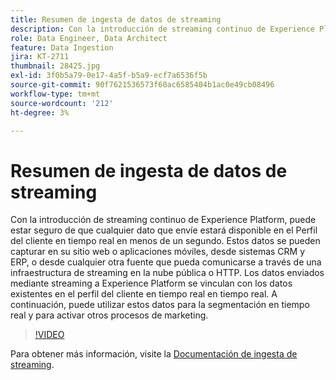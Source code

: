 ```yaml
---
title: Resumen de ingesta de datos de streaming
description: Con la introducción de streaming continuo de Experience Platform, puede estar seguro de que cualquier dato que envíe estará disponible en el Perfil del cliente en tiempo real en menos de un segundo. Estos datos se pueden capturar en su sitio web o aplicaciones móviles, desde sistemas CRM y ERP, o desde cualquier otra fuente que pueda comunicarse a través de una infraestructura de streaming en la nube pública o HTTP. Los datos enviados mediante streaming a Experience Platform se vinculan con los datos existentes en el perfil del cliente en tiempo real en tiempo real. A continuación, puede utilizar estos datos para la segmentación en tiempo real y para activar otros procesos de marketing.
role: Data Engineer, Data Architect
feature: Data Ingestion
jira: KT-2711
thumbnail: 28425.jpg
exl-id: 3f0b5a79-0e17-4a5f-b5a9-ecf7a6536f5b
source-git-commit: 90f7621536573f60ac6585404b1ac0e49cb08496
workflow-type: tm+mt
source-wordcount: '212'
ht-degree: 3%

---
```


# Resumen de ingesta de datos de streaming

Con la introducción de streaming continuo de Experience Platform, puede estar seguro de que cualquier dato que envíe estará disponible en el Perfil del cliente en tiempo real en menos de un segundo. Estos datos se pueden capturar en su sitio web o aplicaciones móviles, desde sistemas CRM y ERP, o desde cualquier otra fuente que pueda comunicarse a través de una infraestructura de streaming en la nube pública o HTTP. Los datos enviados mediante streaming a Experience Platform se vinculan con los datos existentes en el perfil del cliente en tiempo real en tiempo real. A continuación, puede utilizar estos datos para la segmentación en tiempo real y para activar otros procesos de marketing.

>[!VIDEO](https://video.tv.adobe.com/v/28425?quality=12&learn=on)

Para obtener más información, visite la [Documentación de ingesta de streaming](https://experienceleague.adobe.com/docs/experience-platform/ingestion/streaming/overview.html?lang=es).